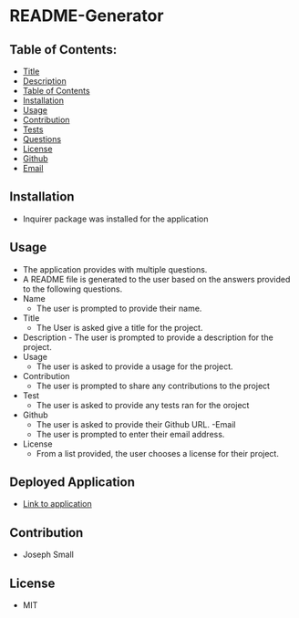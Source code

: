 # README-Generator
## Table of Contents:
* [Title](#README-Generaot)
* [Description](#Description)
* [Table of Contents](#TableofContents)
* [Installation](#Installation)
* [Usage](#Usage)
* [Contribution](#Contribution)
* [Tests](#Tests)
* [Questions](#Questions)
* [License](#License)
* [Github](#Github)
* [Email](#Email)

## Installation 
- Inquirer package was installed for the application

## Usage
  - The application provides with multiple questions.
  - A README file is generated to the user based on the answers provided to the following questions.
  - Name 
    - The user is prompted to provide their name. 
  - Title
     - The User is asked give a title for the project.
  -  Description
    - The user is prompted to provide a description for the project.
  - Usage
    - The user is asked to provide a usage for the project.
  - Contribution
    - The user is prompted to share any contributions to the project
  - Test
    - The user is asked to provide any tests ran for the oroject
  - Github
    - The user is asked to provide their Github URL.
   -Email
    - The user is prompted to enter their email address.
  - License
    - From a list provided, the user chooses a license for their project.
## Deployed Application
  - [Link to application](https://drive.google.com/file/d/1dASEqOVEhMkXJmUxVOOoYUx33lfVEGMJ/view)
## Contribution 
  - Joseph Small
## License 
  - MIT

